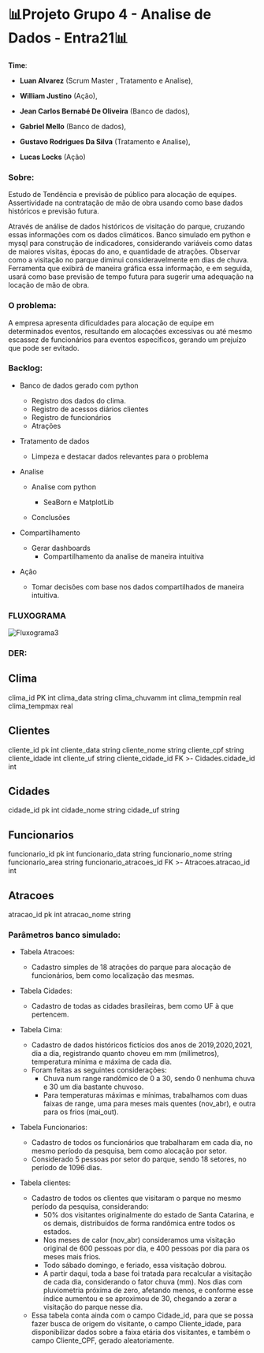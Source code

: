 # 📊Projeto Grupo 4 - Analise de Dados - Entra21📊
**Time**: 

- **Luan Alvarez** (Scrum Master , Tratamento e Analise),

- **William Justino** (Ação),

- **Jean Carlos Bernabé De Oliveira** (Banco de dados),

- **Gabriel Mello** (Banco de dados), 

- **Gustavo Rodrigues Da Silva** (Tratamento e Analise), 

- **Lucas Locks** (Ação) 

### **Sobre:**

Estudo de Tendência e previsão de público para alocação de equipes.
Assertividade na contratação de mão de obra usando como base dados históricos e previsão futura.

Através de análise de dados históricos de visitação do parque, cruzando essas informações com os dados climáticos. Banco simulado em python e mysql para construção de indicadores, considerando variáveis como datas de maiores visitas, épocas do ano, e quantidade de atrações. Observar como a visitação no parque diminui consideravelmente em dias de chuva.
Ferramenta que exibirá de maneira gráfica essa informação, e em seguida, usará como base previsão de tempo futura para sugerir uma adequação na locação de mão de obra.

### **O problema:**

A empresa apresenta dificuldades para alocação de equipe em determinados eventos, resultando em alocações excessivas ou até mesmo escassez de funcionários para eventos específicos, gerando um prejuízo que pode ser evitado.

### **Backlog:**

- Banco de dados gerado com python
  - Registro dos dados do clima. 
  - Registro de acessos diários clientes
  - Registro de funcionários
  - Atrações

- Tratamento de dados
  - Limpeza e destacar dados relevantes para o problema 

- Analise

  - Analise com python

    - SeaBorn e MatplotLib

  - Conclusões

    

- Compartilhamento
  - Gerar dashboards
    - Compartilhamento da analise de maneira intuitiva

- Ação
  - Tomar decisões com base nos dados compartilhados de maneira intuitiva.


### **FLUXOGRAMA**


![Fluxograma3](https://user-images.githubusercontent.com/104404936/188039563-a2a3f779-b98d-4e51-80e5-3b750dae27ba.jpg)



### **DER:** 


Clima
-
clima_id PK int
clima_data string
clima_chuvamm int
clima_tempmin real
clima_tempmax real

Clientes
-
cliente_id pk int
cliente_data string
cliente_nome string
cliente_cpf string
cliente_idade int
cliente_uf string
cliente_cidade_id FK >- Cidades.cidade_id int

Cidades
-
cidade_id pk int
cidade_nome string
cidade_uf string


Funcionarios
-
funcionario_id pk int
funcionario_data string
funcionario_nome string
funcionario_area string
funcionario_atracoes_id FK >- Atracoes.atracao_id int

Atracoes
-
atracao_id pk int
atracao_nome string


### **Parâmetros banco simulado:**


- Tabela Atracoes:

  - Cadastro simples de 18 atrações do parque para alocação de funcionários, bem como localização das mesmas.


- Tabela Cidades: 

  - Cadastro de todas as cidades brasileiras, bem como UF à que pertencem.


- Tabela Cima: 

  - Cadastro de dados históricos fictícios dos anos de 2019,2020,2021, dia a dia, registrando quanto choveu em mm (milímetros), temperatura mínima e máxima de cada dia.
  - Foram feitas as seguintes considerações:
    - Chuva num range randômico de 0 a 30, sendo 0 nenhuma chuva e 30 um dia bastante chuvoso.
    - Para temperaturas máximas e mínimas, trabalhamos com duas faixas de range, uma para meses mais quentes (nov_abr), e outra para os frios (mai_out).


- Tabela Funcionarios:

  -  Cadastro de todos os funcionários que trabalharam em cada dia, no mesmo período da pesquisa, bem como alocação por setor.
  -  Considerado 5 pessoas por setor do parque, sendo 18 setores, no período de 1096 dias.

- Tabela clientes:

  - Cadastro de todos os clientes que visitaram o parque no mesmo período da pesquisa, considerando:
    -  50% dos visitantes originalmente do estado de Santa Catarina, e os demais, distribuídos de forma randômica entre todos os estados.
    -  Nos meses de calor (nov_abr) consideramos uma visitação original de 600 pessoas por dia, e 400 pessoas por dia para os meses mais frios. 
    -  Todo sábado domingo, e feriado, essa visitação dobrou.
    -  A partir daqui, toda a base foi tratada para recalcular a visitação de cada dia, considerando o fator chuva (mm). Nos dias com pluviometria próxima de zero, afetando menos, e conforme esse índice aumentou e se aproximou de 30, chegando a zerar a visitação do parque nesse dia.
  - Essa tabela conta ainda com o campo Cidade_id, para que se possa fazer busca de origem do visitante, o campo Cliente_idade, para disponibilizar dados sobre a faixa etária dos visitantes, e também o campo Cliente_CPF, gerado aleatoriamente.













